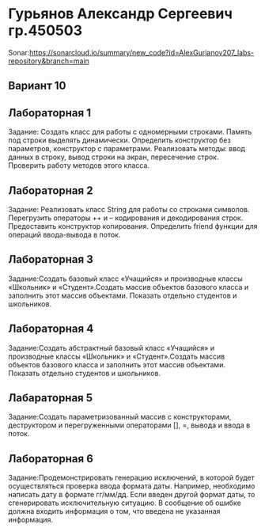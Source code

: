 # Гурьянов Александр Сергеевич гр.450503

Sonar:https://sonarcloud.io/summary/new_code?id=AlexGurianov207_labs-repository&branch=main 

## Вариант 10

## Лабораторная 1

Задание: Создать класс для работы с одномерными строками. Память под строки выделять динамически. Определить конструктор без параметров, конструктор с параметрами. Реализовать методы: ввод данных в строку, вывод строки на экран, пересечение строк. Проверить работу методов этого класса.

## Лабораторная 2

Задание: Реализовать класс String для работы со строками символов. Перегрузить операторы ++ и – кодирования и декодирования строк. Предоставить конструктор копирования. Определить friend функции для операций ввода-вывода в поток.

## Лабораторная 3

Задание:Создать базовый класс «Учащийся» и производные классы «Школьник» и «Студент».Создать массив объектов базового класса и заполнить этот массив объектами. Показать отдельно студентов и школьников.

## Лабораторная 4

Задание:Создать абстрактный базовый класс «Учащийся» и производные классы «Школьник» и «Студент».Создать массив объектов базового класса и заполнить этот массив объектами. Показать отдельно студентов и школьников.

## Лабараторная 5

Задание:Создать параметризованный массив с конструкторами, деструктором и перегруженными операторами [], =, вывода и ввода в поток.

## Лабораторная 6

Задание:Продемонстрировать генерацию исключений, в которой будет осуществляться проверка ввода формата даты. Например, необходимо написать дату в формате гг/мм/дд. Если  введен другой формат даты, то  сгенерировать исключительную ситуацию. В сообщение об ошибке должна входить информация о том, что введена  не указанная информация.
